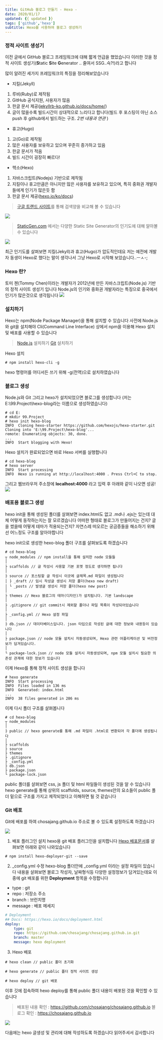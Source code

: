 ```yaml
---
title: GitHub 블로그 만들기 - Hexo -
date: 2020/01/17
updated: {{ updated }}
tags: ['github','hexo']
subtitle: Hexo를 사용하여 블로그 생성하기
---
```


<!-- more -->

### 정적 사이트 생성기
이전 글에서 GitHub 블로그 프레임워크에 대해 짧게 언급을 했었습니다
이러한 것을 정적 사이트 생성기(**S**tatic **S**ite **G**enerator .. 줄여서 SSG..슥?!)라고 합니다

많이 알려진 세가지 프레임워크의 특징을 정리해보았습니다

* 지킬(Jekyll)
 1. 루비(Ruby)로 제작됨
 2. GitHub 공식지원, 사용자가 많음
 3. 한글 문서 제공([jekyllrb-ko.github.io/docs/home/](https://jekyllrb-ko.github.io/docs/home/))
 4. 글이 많을수록 빌드시간이 상대적으로 느리다고 합니다(빌드 후 포스팅이 아닌 소스 push 후 github에서 빌드하는 구조. *2번 내용과 연관* )

* 휴고(Hugo)
 1. 고(Go)로 제작됨
 2. 많은 사용자를 보유하고 있으며 꾸준히 증가하고 있음
 3. 한글 문서가 적음
 4. 빌드 시간이 굉장히 빠르다!

* 헥소(Hexo)
 1. 자바스크립트(Nodejs) 기반으로 제작됨
 2. 지킬이나 휴고만큼은 아니지만 많은 사용자를 보유하고 있으며, 특히 중화권 개발자들에게 인기가 많은듯 함
 3. 한글 문서 제공([hexo.io/ko/docs](https://hexo.io/ko/docs))

> [구글 트랜드 사이트](https://trends.google.com/trends/explore?cat=31&q=jekyll,hexo,hugo)를 통해 검색양을 비교해 볼 수 있습니다

<img src="/image/github-blog-create-02/01.png" />

> [StaticGen.com](https://www.staticgen.com/) 에서는 다양한 Static Site Generator의 인기도에 대해 알아볼 수 있습니다

<img src="/image/github-blog-create-02/02.png" />

최근 인기도를 살펴보면 지킬(Jekyll)과 휴고(Hugo)가 압도적인데요
저는 예전에 개발자 동생이 Hexo로 했다는 말이 생각나서 그냥 Hexo로 시작해 보았습니다..ㅡㅅ-;

### Hexo 란?
토미 첸(Tommy Chen)이라는 개발자가 2012년에 만든 자바스크립트(Node.js) 기반의 정적 사이트 생성기 입니다
Node.js의 인기와 중화권 개발자라는 특징으로 중국에서 인기가 많은것으로 생각됩니다
<img src="/image/github-blog-create-02/03.png" />

### 설치하기
Hexo는 npm(Node Package Manager)을 통해 설치할 수 있습니다
사전에 Node.js와 git을 설치해야 Cli(Command Line Interface) 상에서 npm을 이용해 Hexo 설치 및 배포를 사용할 수 있습니다

> [Node.js](https://nodejs.org/ko/) 설치하기
> [Git](https://git-scm.com/downloads) 설치하기

Hexo 설치
```
# npm install hexo-cli -g
```
hexo 명령어를 어디서든 쓰기 위해 -g(전역)으로 설치하였습니다

### 블로그 생성
Node.js와 Git 그리고 hexo가 설치되었으면 블로그를 생성합니다
(저는 E:\99.Project\hexo-blog라는 이름으로 생성하였습니다)
```
# cd E:
# mkdir 99.Project
# hexo init hexo-blog
INFO  Cloning hexo-starter https://github.com/hexojs/hexo-starter.git
Cloning into 'E:\99.Project\hexo-blog'...
remote: Enumerating objects: 30, done.
...
INFO  Start blogging with Hexo!
```

Hexo 설치가 완료되었으면 바로 Hexo 서버를 실행합니다
```
# cd hexo-blog
# hexo server
INFO  Start processing
INFO  Hexo is running at http://localhost:4000 . Press Ctrl+C to stop.
```
그리고 웹브라우저 주소창에 **localhost:4000** 라고 입력 후 아래와 같이 나오면 성공!
<img src="/image/github-blog-create-02/04.png" />

### 배포용 블로그 생성
hexo init을 통해 생성된 폴더를 살펴보면 index.html도 없고 .md나 .ejs는 있는데 대체 어떻게 동작하는지는 잘 모르겠습니다
어떠한 형태로 블로그가 만들어지는 건지?
글을 썼을때 어떻게 테마가 적용되는건지?
자연스레 떠오르는 궁금증들을 해소하기 위해선 어느정도 구조를 알아야합니다

hexo init으로 생성한 hexo-blog 폴더 구조를 살펴보도록 하겠습니다
```
# cd hexo-blog
┬ node_modules // npm install을 통해 설치한 node 모듈들
│ 
├ scaffolds // 글 작성시 사용할 기본 포멧 정도로 생각하면 됩니다
│ 
├ source // 포스팅할 글 작성시 이곳에 글제목.md 파일이 생성됩니다
│ ├ _draft // 임시 작성글 생성시 저장 폴더(hexo new draft)
│ └ _posts // 발생글 생성시 저장 폴더(hexo new post)
│
├ themes // Hexo 블로그의 테마(디자인)가 설치됩니다. 기본 landscape
│ 
├ .gitignore // git commit시 제외할 폴더나 파일 목록이 작성되어있습니다
│ 
├ _config.yml // Hexo 설정 파일
│ 
├ db.json // 데이터베이스입니다. json 타입으로 작성된 글에 대한 정보와 내용등이 있습니다
│ 
├ package.json // node 모듈 설치시 자동생성되며, Hexo 관련 어플리케이션 및 버전정보가 담겨있습니다.
│ 
└ package-lock.json // node 모듈 설치시 자동생성되며, npm 모듈 설치시 필요한 의존성 관계에 대한 정보가 있습니다
```

이제 Hexo를 통해 정적 사이트 생성을 합니다
```
# hexo generate
INFO  Start processing
INFO  Files loaded in 136 ms
INFO  Generated: index.html
...
INFO  38 files generated in 286 ms
```

이제 다시 폴더 구조를 살펴봅니다
```
# cd hexo-blog
┬ node_modules
│ 
├ public // hexo generate를 통해 .md 파일이 .html로 변환되어 각 폴더에 생성됩니다
│ 
├ scaffolds
├ source
├ themes
├ .gitignore
├ _config.yml
├ db.json
├ package.json
└ package-lock.json
```

public 폴더를 살펴보면 css, js 폴더 및 html 파일들이 생성된 것을 알 수 있습니다
hexo generate를 통해 상위의 scaffolds, source, themes안의 요소들이 public 폴더 밑으로 구조를 가지고 제작되었다고 이해하면 될 것 같습니다



### Git 배포
Git에 배포를 하여 chosajang.github.io 주소로 볼 수 있도록 설정하도록 하겠습니다

<img src="/image/github-blog-create-02/05.png" />

1. 배포 플러그인 설치
hexo용 git 배포 플러그인을 설치합니다
[Hexo 배포문서](https://hexo.io/ko/docs/one-command-deployment)를 살펴보면 아래와 같이 나와있습니다
```
# npm install hexo-deployer-git --save
```

2. _config.yml 수정
hexo-blog 폴더안에 _config.yml 이라는 설정 파일이 있습니다
내용을 살펴보면 블로그 작성자, 날짜형식등 다양한 설정정보가 담겨있는데요
이중에 git 배포를 위한 **Deployment** 항목을 수정합니다
- type : git
- repo : 저장소 주소
- branch : 브런치명
- message : 배포 메세지
``` yml
# Deployment
## Docs: https://hexo.io/docs/deployment.html
deploy: 
    type: git
    repo: https://github.com/chosajang/chosajang.github.io.git
    branch: master
    message: hexo deployment
```

3. Hexo 배포
```
# hexo clean // public 폴더 초기화

# hexo generate // public 폴더 정적 사이트 생성

# hexo deploy // git 배포
```

이후 깃에 접속하여 hexo deploy를 통해 public 폴더 내용이 배포된 것을 확인할 수 있습니다
> 배포된 내용 확인 : https://github.com/chosajang/chosajang.github.io
> 블로그 확인 : https://chosajang.github.io

<img src="/image/github-blog-create-02/06.png" />

다음에는 hexo 글생성 및 관리에 대해 작성하도록 하겠습니다
읽어주셔서 감사합니다
